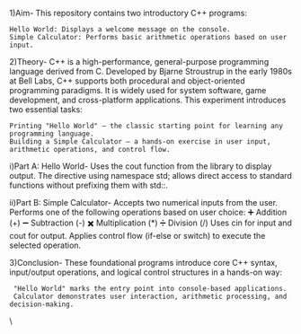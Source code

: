 1)Aim-
This repository contains two introductory C++ programs:

    Hello World: Displays a welcome message on the console.
    Simple Calculator: Performs basic arithmetic operations based on user input.

2)Theory-
C++ is a high-performance, general-purpose programming language derived from C. Developed by Bjarne Stroustrup in the early 1980s at Bell Labs, C++ supports both procedural and object-oriented programming paradigms. It is widely used for system software, game development, and cross-platform applications.
This experiment introduces two essential tasks:

    Printing "Hello World" – the classic starting point for learning any programming language.
    Building a Simple Calculator – a hands-on exercise in user input, arithmetic operations, and control flow.

 i)Part A: Hello World-
    Uses the cout function from the <iostream> library to display output.
    The directive using namespace std; allows direct access to standard functions without prefixing them with std::.

 ii)Part B: Simple Calculator-
    Accepts two numerical inputs from the user.
    Performs one of the following operations based on user choice:
        ➕ Addition (+)
        ➖ Subtraction (-)
        ✖️ Multiplication (*)
        ➗ Division (/)
    Uses cin for input and cout for output.
    Applies control flow (if-else or switch) to execute the selected operation.

3)Conclusion-
These foundational programs introduce core C++ syntax, input/output operations, and logical control structures in a hands-on way:

     "Hello World" marks the entry point into console-based applications.
     Calculator demonstrates user interaction, arithmetic processing, and decision-making.
\
